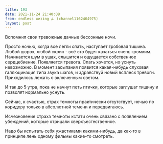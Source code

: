 ```yaml
---
title: 193
date: 2021-11-24 21:40:08
from: endless шизing ⍼ (channel1162404975)
layout: post
---
```


Вспомнил свои тревожные дачные бессонные ночи. 

Просто ночью, когда все легли спать, наступает гробовая тишина. Любой шорох, любой скрип - всё это будет казаться очень громким. Начинается шум в ушах, слышится и ощущается собственное сердцебиение. Появляется тревога.
Спать хочется, но уснуть невозможно. В момент засыпания появится какая-нибудь слуховая галлюцинация типа звука шагов, и здравствуй новый всплеск тревоги. Приходилось лежать с включенным светом.

И так до 5 утра, пока не начнут петь птички, которые заглушат тишину и позволят нормально уснуть.

Сейчас, к счастью, страх темноты практически отсутствует, ночью по коридору только в абсолютной темени и передвигаюсь. 

Исчезновение страха темноты кстати очень связано с появлением убеждений, которые отрицали сверхъестественное. 

Надо бы испытать себя ужастиками какими-нибудь, да как-то в принципе лень одному фильмы какие-то смотреть.
